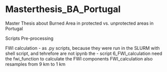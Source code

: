 # Masterthesis_BA_Portugal
Master Thesis about Burned Area in protected vs. unprotected areas in Portugal


Scripts
Pre-processing

FWI calculation
    - as .py scripts, because they were run in the SLURM with shell script, and tehrefore are not ipynb the
    - script 6_FWI_calculation need the fwi_function to calculate the FWI components
    FWI_calculation also resamples from 9 km to 1 km

